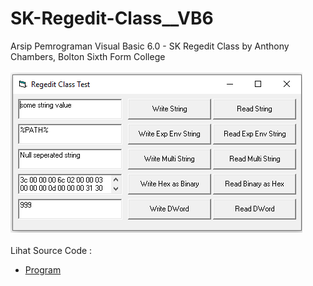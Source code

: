 # SK-Regedit-Class__VB6
Arsip Pemrograman Visual Basic 6.0 - SK Regedit Class  by Anthony Chambers, Bolton Sixth Form College<br><br>
<img src="https://github.com/RizkyKhapidsyah/SK-Regedit-Class__VB6/blob/main/result/001.PNG"><br><br>
Lihat Source Code : <br>
- <a href="https://github.com/RizkyKhapidsyah/SK-Regedit-Class__VB6">Program</a>
